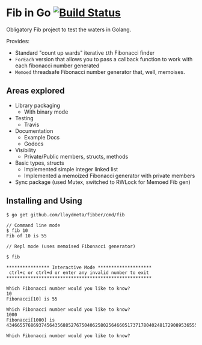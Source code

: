 # Fib in Go [![Build Status](https://travis-ci.org/lloydmeta/fibber.svg?branch=master)](https://travis-ci.org/lloydmeta/fibber)

Obligatory Fib project to test the waters in Golang.

Provides:
- Standard "count up wards" iterative `i`th Fibonacci finder
- `ForEach` version that allows you to pass a callback function to work with each fibonacci number generated
- `Memoed` threadsafe Fibonacci number generator that, well, memoises.

## Areas explored

- Library packaging
    - With binary mode
- Testing
    - Travis
- Documentation
    - Example Docs
    - Godocs
- Visibility
    - Private/Public members, structs, methods
- Basic types, structs
    - Implemented simple integer linked list
    - Implemented a memoized Fibonacci generator with private members
- Sync package (used Mutex, switched to RWLock for Memoed Fib gen)

## Installing and Using

```
$ go get github.com/lloydmeta/fibber/cmd/fib

// Command line mode
$ fib 10
Fib of 10 is 55

// Repl mode (uses memoised Fibonacci generator)

$ fib

**************** Interactive Mode ********************
 ctrl+c or ctrl+d or enter any invalid number to exit
******************************************************

Which Fibonacci number would you like to know?
10
Fibonacci[10] is 55

Which Fibonacci number would you like to know?
1000
Fibonacci[1000] is 43466557686937456435688527675040625802564660517371780402481729089536555417949051890403879840079255169295922593080322634775209689623239873322471161642996440906533187938298969649928516003704476137795166849228875

Which Fibonacci number would you like to know?
```